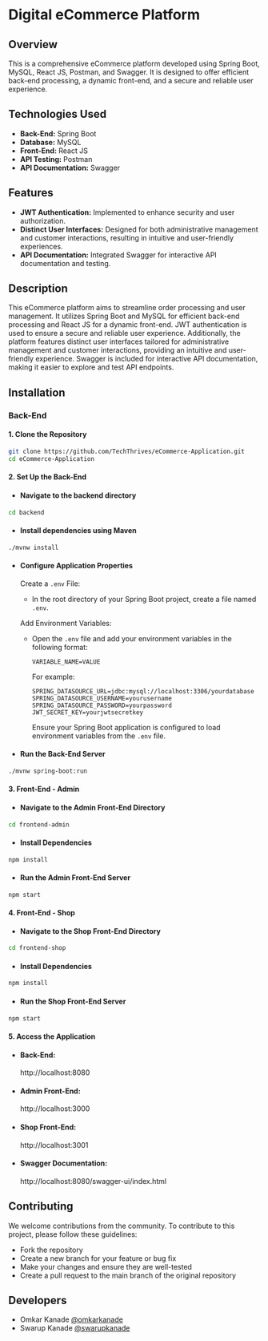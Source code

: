 # Digital eCommerce Platform

## Overview

This is a comprehensive eCommerce platform developed using Spring Boot, MySQL, React JS, Postman, and Swagger. It is designed to offer efficient back-end processing, a dynamic front-end, and a secure and reliable user experience.

## Technologies Used

- **Back-End:** Spring Boot
- **Database:** MySQL
- **Front-End:** React JS
- **API Testing:** Postman
- **API Documentation:** Swagger

## Features

- **JWT Authentication:** Implemented to enhance security and user authorization.
- **Distinct User Interfaces:** Designed for both administrative management and customer interactions, resulting in intuitive and user-friendly experiences.
- **API Documentation:** Integrated Swagger for interactive API documentation and testing.

## Description

This eCommerce platform aims to streamline order processing and user management. It utilizes Spring Boot and MySQL for efficient back-end processing and React JS for a dynamic front-end. JWT authentication is used to ensure a secure and reliable user experience. Additionally, the platform features distinct user interfaces tailored for administrative management and customer interactions, providing an intuitive and user-friendly experience. Swagger is included for interactive API documentation, making it easier to explore and test API endpoints.

## Installation

### Back-End

#### 1. Clone the Repository

```bash
git clone https://github.com/TechThrives/eCommerce-Application.git
cd eCommerce-Application
```

#### 2. Set Up the Back-End

- #### Navigate to the backend directory

```bash
cd backend
```

- #### Install dependencies using Maven

```bash
./mvnw install
```

- #### Configure Application Properties

  Create a `.env` File:

  - In the root directory of your Spring Boot project, create a file named `.env`.

  Add Environment Variables:

  - Open the `.env` file and add your environment variables in the following format:
    ```dotenv
    VARIABLE_NAME=VALUE
    ```
    For example:
    ```dotenv
    SPRING_DATASOURCE_URL=jdbc:mysql://localhost:3306/yourdatabase
    SPRING_DATASOURCE_USERNAME=yourusername
    SPRING_DATASOURCE_PASSWORD=yourpassword
    JWT_SECRET_KEY=yourjwtsecretkey
    ```
    Ensure your Spring Boot application is configured to load environment variables from the `.env` file.

- #### Run the Back-End Server

```bash
./mvnw spring-boot:run
```

#### 3. Front-End - Admin

- #### Navigate to the Admin Front-End Directory

```bash
cd frontend-admin
```

- #### Install Dependencies

```bash
npm install
```

- #### Run the Admin Front-End Server

```bash
npm start
```

#### 4. Front-End - Shop

- #### Navigate to the Shop Front-End Directory

```bash
cd frontend-shop
```

- #### Install Dependencies

```bash
npm install
```

- #### Run the Shop Front-End Server

```bash
npm start
```

#### 5. Access the Application

- #### Back-End:

  http://localhost:8080

- #### Admin Front-End:

  http://localhost:3000

- #### Shop Front-End:

  http://localhost:3001

- #### Swagger Documentation:
  http://localhost:8080/swagger-ui/index.html

## Contributing

We welcome contributions from the community. To contribute to this project, please follow these guidelines:

- Fork the repository
- Create a new branch for your feature or bug fix
- Make your changes and ensure they are well-tested
- Create a pull request to the main branch of the original repository

## Developers

- Omkar Kanade [@omkarkanade](https://www.github.com/omkarkanade)
- Swarup Kanade [@swarupkanade](https://www.github.com/swarupkanade)
